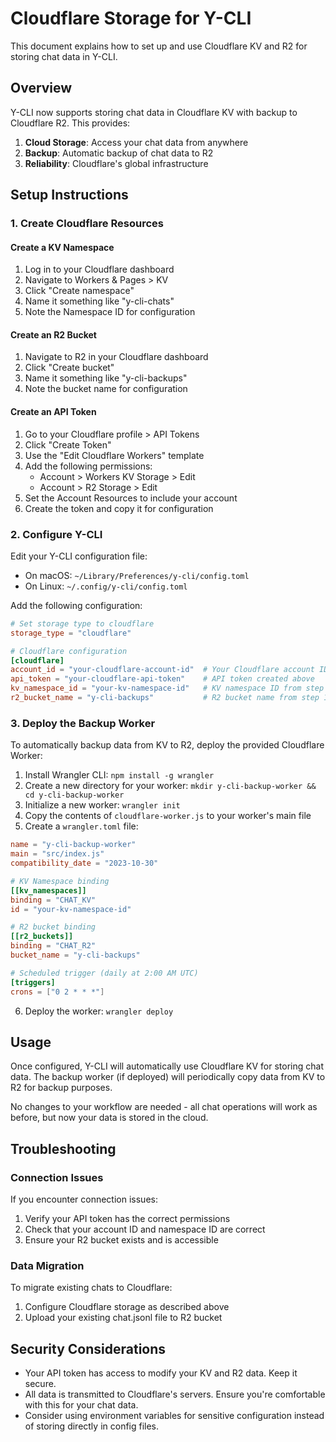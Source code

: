 # Cloudflare Storage for Y-CLI

This document explains how to set up and use Cloudflare KV and R2 for storing chat data in Y-CLI.

## Overview

Y-CLI now supports storing chat data in Cloudflare KV with backup to Cloudflare R2. This provides:

1. **Cloud Storage**: Access your chat data from anywhere
2. **Backup**: Automatic backup of chat data to R2
3. **Reliability**: Cloudflare's global infrastructure

## Setup Instructions

### 1. Create Cloudflare Resources

#### Create a KV Namespace

1. Log in to your Cloudflare dashboard
2. Navigate to Workers & Pages > KV
3. Click "Create namespace"
4. Name it something like "y-cli-chats"
5. Note the Namespace ID for configuration

#### Create an R2 Bucket

1. Navigate to R2 in your Cloudflare dashboard
2. Click "Create bucket"
3. Name it something like "y-cli-backups"
4. Note the bucket name for configuration

#### Create an API Token

1. Go to your Cloudflare profile > API Tokens
2. Click "Create Token"
3. Use the "Edit Cloudflare Workers" template
4. Add the following permissions:
   - Account > Workers KV Storage > Edit
   - Account > R2 Storage > Edit
5. Set the Account Resources to include your account
6. Create the token and copy it for configuration

### 2. Configure Y-CLI

Edit your Y-CLI configuration file:

- On macOS: `~/Library/Preferences/y-cli/config.toml`
- On Linux: `~/.config/y-cli/config.toml`

Add the following configuration:

```toml
# Set storage type to cloudflare
storage_type = "cloudflare"

# Cloudflare configuration
[cloudflare]
account_id = "your-cloudflare-account-id"  # Your Cloudflare account ID
api_token = "your-cloudflare-api-token"    # API token created above
kv_namespace_id = "your-kv-namespace-id"   # KV namespace ID from step 1
r2_bucket_name = "y-cli-backups"           # R2 bucket name from step 1
```

### 3. Deploy the Backup Worker

To automatically backup data from KV to R2, deploy the provided Cloudflare Worker:

1. Install Wrangler CLI: `npm install -g wrangler`
2. Create a new directory for your worker: `mkdir y-cli-backup-worker && cd y-cli-backup-worker`
3. Initialize a new worker: `wrangler init`
4. Copy the contents of `cloudflare-worker.js` to your worker's main file
5. Create a `wrangler.toml` file:

```toml
name = "y-cli-backup-worker"
main = "src/index.js"
compatibility_date = "2023-10-30"

# KV Namespace binding
[[kv_namespaces]]
binding = "CHAT_KV"
id = "your-kv-namespace-id"

# R2 bucket binding
[[r2_buckets]]
binding = "CHAT_R2"
bucket_name = "y-cli-backups"

# Scheduled trigger (daily at 2:00 AM UTC)
[triggers]
crons = ["0 2 * * *"]
```

6. Deploy the worker: `wrangler deploy`

## Usage

Once configured, Y-CLI will automatically use Cloudflare KV for storing chat data. The backup worker (if deployed) will periodically copy data from KV to R2 for backup purposes.

No changes to your workflow are needed - all chat operations will work as before, but now your data is stored in the cloud.

## Troubleshooting

### Connection Issues

If you encounter connection issues:

1. Verify your API token has the correct permissions
2. Check that your account ID and namespace ID are correct
3. Ensure your R2 bucket exists and is accessible

### Data Migration

To migrate existing chats to Cloudflare:

1. Configure Cloudflare storage as described above
2. Upload your existing chat.jsonl file to R2 bucket

## Security Considerations

- Your API token has access to modify your KV and R2 data. Keep it secure.
- All data is transmitted to Cloudflare's servers. Ensure you're comfortable with this for your chat data.
- Consider using environment variables for sensitive configuration instead of storing directly in config files.
